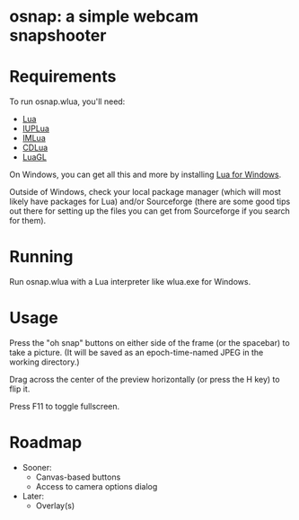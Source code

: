 # osnap: a simple webcam snapshooter

# Requirements

To run osnap.wlua, you'll need:

- [Lua](http://lua.org)
- [IUPLua](http://www.tecgraf.puc-rio.br/iup/)
- [IMLua](http://www.tecgraf.puc-rio.br/im/)
- [CDLua](http://www.tecgraf.puc-rio.br/cd/)
- [LuaGL](http://luagl.sourceforge.net/)

On Windows, you can get all this and more by installing [Lua for Windows](http://code.google.com/p/luaforwindows/downloads/detail?name=LuaForWindows_v5.1.4-45.exe).

Outside of Windows, check your local package manager (which will most likely have packages for Lua) and/or Sourceforge (there are some good tips out there for setting up the files you can get from Sourceforge if you search for them).

# Running

Run osnap.wlua with a Lua interpreter like wlua.exe for Windows.

# Usage

Press the "oh snap" buttons on either side of the frame (or the spacebar) to take a picture. (It will be saved as an epoch-time-named JPEG in the working directory.)

Drag across the center of the preview horizontally (or press the H key) to flip it.

Press F11 to toggle fullscreen.

# Roadmap

- Sooner:
  - Canvas-based buttons
  - Access to camera options dialog
- Later:
  - Overlay(s)
